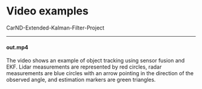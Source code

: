 # Video examples

CarND-Extended-Kalman-Filter-Project

---

#### out.mp4

The video shows an example of object tracking using sensor fusion and EKF. Lidar measurements are represented by red circles, radar measurements are blue circles with an arrow pointing in the direction of the observed angle, and estimation markers are green triangles.


